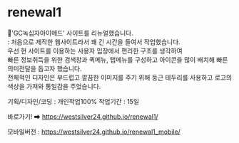 # renewal1
💉'GC녹십자아이메드' 사이트를 리뉴얼했습니다.<br>
: 처음으로 제작한 웹사이트라서 꽤 긴 시간을 들여서 작업했습니다.<br>
우선 현 사이트를 이용하는 사용자 입장에서 편리한 구조를 생각하여<br>
빠른 정보취득을 위한 검색창과 퀵메뉴, 탭메뉴를 구성하고 아이콘을 많이 배치해 빠른 의미전달을 돕고자 했습니다.<br>
전체적인 디자인은 부드럽고 깔끔한 이미지를 주기 위해 둥근 테두리를 사용하고 로고의 색상을 가져와 통일감을 주었습니다.<br>


기획/디자인/코딩 : 개인작업100%
작업기간 : 15일

바로가기! ➡ https://westsilver24.github.io/renewal1/

모바일버전 : https://westsilver24.github.io/renewal1_mobile/

